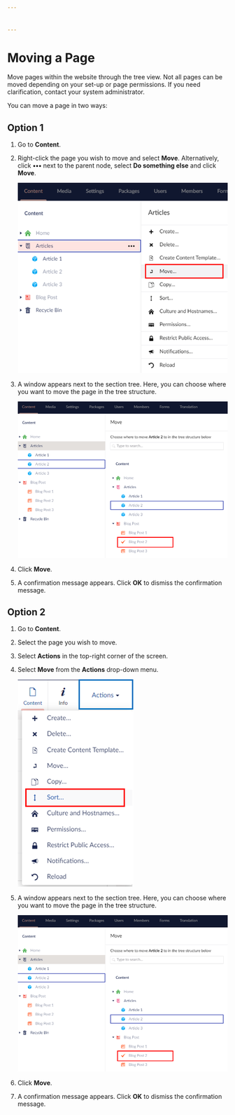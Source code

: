```yaml
---


---
```


# Moving a Page

Move pages within the website through the tree view. Not all pages can be moved depending on your set-up or page permissions. If you need clarification, contact your system administrator.

You can move a page in two ways:

## Option 1

1. Go to **Content**.
2.  Right-click the page you wish to move and select **Move**. Alternatively, click **•••** next to the parent node, select **Do something else** and click **Move**.

    ![Move Menu 1](../../../../../11/umbraco-cms/tutorials/editors-manual/getting-started-with-umbraco/images/Move-menu-v9.png)
3.  A window appears next to the section tree. Here, you can choose where you want to move the page in the tree structure.

    ![Move Option 1](../../../../../11/umbraco-cms/tutorials/editors-manual/getting-started-with-umbraco/images/Move-options-v9.png)
4. Click **Move**.
5. A confirmation message appears. Click **OK** to dismiss the confirmation message.

## Option 2

1. Go to **Content**.
2. Select the page you wish to move.
3. Select **Actions** in the top-right corner of the screen.
4.  Select **Move** from the **Actions** drop-down menu.

    ![Actions Menu](../../../../../11/umbraco-cms/tutorials/editors-manual/getting-started-with-umbraco/images/Actions-menu-v9.png)
5.  A window appears next to the section tree. Here, you can choose where you want to move the page in the tree structure.

    ![Move Option 1](../../../../../11/umbraco-cms/tutorials/editors-manual/getting-started-with-umbraco/images/Move-options-v9.png)
6. Click **Move**.
7. A confirmation message appears. Click **OK** to dismiss the confirmation message.

